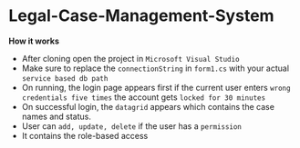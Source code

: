 # Legal-Case-Management-System
 **How it works** 
 - After cloning open the project in ```Microsoft Visual Studio``` 
 - Make sure to replace the ```connectionString``` in ```form1.cs``` with your actual ```service based db path```
 - On running, the login page appears first if the current user enters ```wrong credentials five times``` the account gets ```locked for 30 minutes```
 - On successful login, the ```datagrid``` appears which contains the case names and status.
 - User can ```add, update, delete``` if the user has a ```permission```
 - It contains the role-based access
